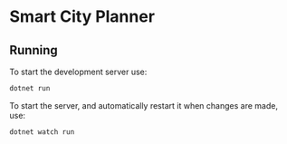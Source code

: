# Smart City Planner

## Running

To start the development server use:

```sh
dotnet run
```

To start the server, and automatically restart it when changes are made, use:

```sh
dotnet watch run
```
